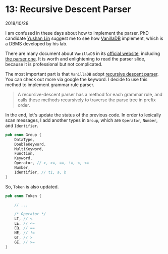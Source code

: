 # 13: Recursive Descent Parser

2018/10/28

I am confused in these days about how to implement the parser. PhD candidate [Yushan Lin](https://github.com/SLMT) suggest me to see how [VanillaDB](https://github.com/vanilladb/vanillacore/) implement, which is a DBMS developed by his lab.

There are many document about `VanillaDB` in its [official website](http://www.vanilladb.org/), including [the parser one](http://www.vanilladb.org/slides/core/Query_Processing.pdf). It is worth and enlightening to read the parser slide, because it is professional but not complicated.

The most important part is that `VanillaDB` adopt [recursive descent parser](https://en.wikipedia.org/wiki/Recursive_descent_parser). You can check out more via google the keyword. I decide to use this method to implement grammar rule parser.

> A recursive-descent parser has a method for each grammar rule, and calls these methods recursively to traverse the parse tree in prefix order.

In the end, let's update the status of the previous code. In order to lexically scan messages, I add another types in `Group`, which are `Operator`, `Number`, and `Identifier`.

``` rust
pub enum Group {
    DataType,
    DoubleKeyword,
    MultiKeyword,
    Function,
    Keyword,
    Operator, // >, >=, ==, !=, <, <=
    Number,
    Identifier, // t1, a, b
}
```

So, `Token` is also updated.

```rust
pub enum Token {

    // ...

    /* Operator */
    LT, // <
    LE, // <=
    EQ, // ==
    NE, // !=
    GT, // >
    GE, // >=
}
```
